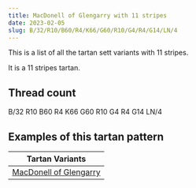 ```yaml
---
title: MacDonell of Glengarry with 11 stripes
date: 2023-02-05
slug: B/32/R10/B60/R4/K66/G60/R10/G4/R4/G14/LN/4
---
```

This is a list of all the tartan sett variants with 11 stripes.

It is a 11 stripes tartan.


## Thread count
B/32 R10 B60 R4 K66 G60 R10 G4 R4 G14 LN/4

## Examples of this tartan pattern

| Tartan Variants |
|---------------|
| [MacDonell of Glengarry](/variants/b/32/r10/b60/r4/k66/g60/r10/g4/r4/g14/ln/4-b304080-g008000-k000000-lne0e0e0-rc00000)||
